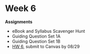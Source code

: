 # Week 6

**Assignments**
 
- eBook and Syllabus Scavenger Hunt
- Guiding Question Set 1A 
- Guiding Question Set 1B
- [HW 6](https://genchem.science.psu.edu/homework-6-houck), submit to Canvas by 08/29





